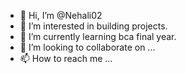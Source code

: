 - 👋 Hi, I’m @Nehali02
- 👀 I’m interested in building projects.
- 🌱 I’m currently learning bca final year.
- 💞️ I’m looking to collaborate on ...
- 📫 How to reach me ...

<!---
Nehali02/Nehali02 is a ✨ special ✨ repository because its `README.md` (this file) appears on your GitHub profile.
You can click the Preview link to take a look at your changes.
--->
